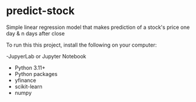 # predict-stock
Simple linear regression model that makes prediction of a stock's price one day & n days after close 

To run this this project,  install the following on your computer:

-JupyerLab or Jupyter Notebook
- Python 3.11+
- Python packages
 - yfinance
 - scikit-learn
 - numpy
